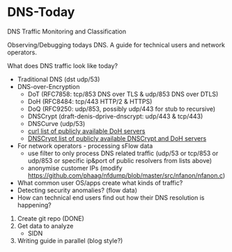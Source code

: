 # DNS-Today
DNS Traffic Monitoring and Classification

Observing/Debugging todays DNS.
A guide for technical users and network operators.

What does DNS traffic look like today?
- Traditional DNS (dst udp/53)
- DNS-over-Encryption
    - DoT (RFC7858: tcp/853 DNS over TLS & udp/853 DNS over DTLS)
    - DoH (RFC8484: tcp/443 HTTP/2 & HTTPS)
    - DoQ (RFC9250: udp/853, possibly udp/443 for stub to recursive)
    - DNSCrypt (draft-denis-dprive-dnscrypt: udp/443 & tcp/443)
    - DNSCurve (udp/53)
    - [curl list of publicly available DoH servers](https://github.com/curl/curl/wiki/DNS-over-HTTPS)
    - [DNSCrypt list of publicly available DNSCrypt and DoH servers](https://github.com/DNSCrypt/dnscrypt-resolvers)
- For network operators - processing sFlow data
    - use filter to only process DNS related traffic (udp/53 or tcp/853 or udp/853 or specific ip&port of public resolvers from lists above)
    - anonymise customer IPs (modify https://github.com/phaag/nfdump/blob/master/src/nfanon/nfanon.c)
- What common user OS/apps create what kinds of traffic?
- Detecting security anomalies? (flow data)
- How can technical end users find out how their DNS resolution is happening?

1. Create git repo (DONE)
2. Get data to analyze
    - SIDN
3. Writing guide in parallel (blog style?)


